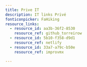 ```yaml
---
title: Prive IT
description: IT links Privé
fonticonpicker: FaHiking
resource_links:
  - resource_id: aa3b-36f2-8530
    resource_ref: github_torreirow
  - resource_id: 5b10-f358-d9d1
    resource_ref: netlify
  - resource_id: 33a7-a79c-b50e
    resource_ref: improvmx

---
```













